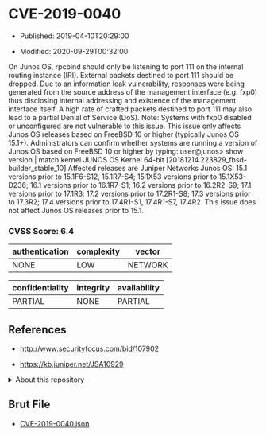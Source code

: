 # CVE-2019-0040

- Published: 2019-04-10T20:29:00

- Modified: 2020-09-29T00:32:00

On Junos OS, rpcbind should only be listening to port 111 on the internal routing instance (IRI). External packets destined to port 111 should be dropped. Due to an information leak vulnerability, responses were being generated from the source address of the management interface (e.g. fxp0) thus disclosing internal addressing and existence of the management interface itself. A high rate of crafted packets destined to port 111 may also lead to a partial Denial of Service (DoS). Note: Systems with fxp0 disabled or unconfigured are not vulnerable to this issue. This issue only affects Junos OS releases based on FreeBSD 10 or higher (typically Junos OS 15.1+). Administrators can confirm whether systems are running a version of Junos OS based on FreeBSD 10 or higher by typing: user@junos> show version | match kernel JUNOS OS Kernel 64-bit [20181214.223829_fbsd-builder_stable_10] Affected releases are Juniper Networks Junos OS: 15.1 versions prior to 15.1F6-S12, 15.1R7-S4; 15.1X53 versions prior to 15.1X53-D236; 16.1 versions prior to 16.1R7-S1; 16.2 versions prior to 16.2R2-S9; 17.1 versions prior to 17.1R3; 17.2 versions prior to 17.2R1-S8; 17.3 versions prior to 17.3R2; 17.4 versions prior to 17.4R1-S1, 17.4R1-S7, 17.4R2. This issue does not affect Junos OS releases prior to 15.1.

### CVSS Score: **6.4**

| authentication | complexity | vector |
| --- | --- | --- |
| NONE | LOW | NETWORK |

| confidentiality | integrity | availability |
| --- | --- | --- |
| PARTIAL | NONE | PARTIAL |

## References

* http://www.securityfocus.com/bid/107902

* https://kb.juniper.net/JSA10929

<details>
<summary>About this repository</summary> 

  This repository is part of the project [Live Hack CVE](https://github.com/Live-Hack-CVE). Main website can be found [www.live-hack.org](https://www.live-hack.org) 
  
  Made by [Sn0wAlice](https://github.com/Sn0wAlice) for the people that care about security and need to have a feed of the latest CVEs. Hope you enjoy it, don't forget to star the repo and follow me on [Twitter](https://twitter.com/Sn0wAlice) and [Github](https://github.com/Sn0wAlice). And that is my [personnal website](https://www.alice-snow.me/)

  - [Home Page](https://github.com/Live-Hack-CVE)
  - [Framework](https://github.com/Live-Hack-CVE/cve-framework)
  - [CVE database](https://github.com/Live-Hack-CVE/full_database)
  - [Changelog](https://github.com/Live-Hack-CVE/Changelog)
</details>

## Brut File

* [CVE-2019-0040.json](https://raw.githubusercontent.com/Live-Hack-CVE/full_database/main/cves/2019/CVE-2019-0040.json)


